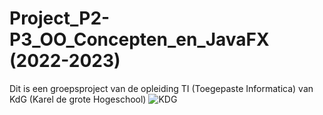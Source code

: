 # Project_P2-P3_OO_Concepten_en_JavaFX (2022-2023)
Dit is een groepsproject van de opleiding TI (Toegepaste Informatica) van KdG (Karel de grote Hogeschool)
![KDG](https://user-images.githubusercontent.com/25233962/205716759-324727d6-6d6b-456e-9732-ce749586e423.png)
